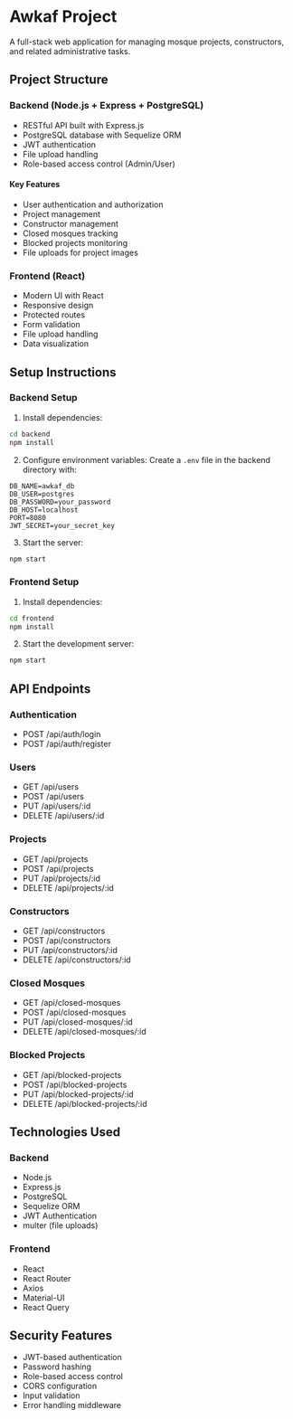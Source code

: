 # Awkaf Project

A full-stack web application for managing mosque projects, constructors, and related administrative tasks.

## Project Structure

### Backend (Node.js + Express + PostgreSQL)
- RESTful API built with Express.js
- PostgreSQL database with Sequelize ORM
- JWT authentication
- File upload handling
- Role-based access control (Admin/User)

#### Key Features
- User authentication and authorization
- Project management
- Constructor management
- Closed mosques tracking
- Blocked projects monitoring
- File uploads for project images

### Frontend (React)
- Modern UI with React
- Responsive design
- Protected routes
- Form validation
- File upload handling
- Data visualization

## Setup Instructions

### Backend Setup
1. Install dependencies:
```bash
cd backend
npm install
```

2. Configure environment variables:
Create a `.env` file in the backend directory with:
```
DB_NAME=awkaf_db
DB_USER=postgres
DB_PASSWORD=your_password
DB_HOST=localhost
PORT=8080
JWT_SECRET=your_secret_key
```

3. Start the server:
```bash
npm start
```

### Frontend Setup
1. Install dependencies:
```bash
cd frontend
npm install
```

2. Start the development server:
```bash
npm start
```

## API Endpoints

### Authentication
- POST /api/auth/login
- POST /api/auth/register

### Users
- GET /api/users
- POST /api/users
- PUT /api/users/:id
- DELETE /api/users/:id

### Projects
- GET /api/projects
- POST /api/projects
- PUT /api/projects/:id
- DELETE /api/projects/:id

### Constructors
- GET /api/constructors
- POST /api/constructors
- PUT /api/constructors/:id
- DELETE /api/constructors/:id

### Closed Mosques
- GET /api/closed-mosques
- POST /api/closed-mosques
- PUT /api/closed-mosques/:id
- DELETE /api/closed-mosques/:id

### Blocked Projects
- GET /api/blocked-projects
- POST /api/blocked-projects
- PUT /api/blocked-projects/:id
- DELETE /api/blocked-projects/:id

## Technologies Used

### Backend
- Node.js
- Express.js
- PostgreSQL
- Sequelize ORM
- JWT Authentication
- multer (file uploads)

### Frontend
- React
- React Router
- Axios
- Material-UI
- React Query

## Security Features
- JWT-based authentication
- Password hashing
- Role-based access control
- CORS configuration
- Input validation
- Error handling middleware 
